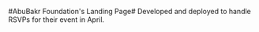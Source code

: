 #AbuBakr Foundation's Landing Page#
Developed and deployed to handle RSVPs for their event in April.
